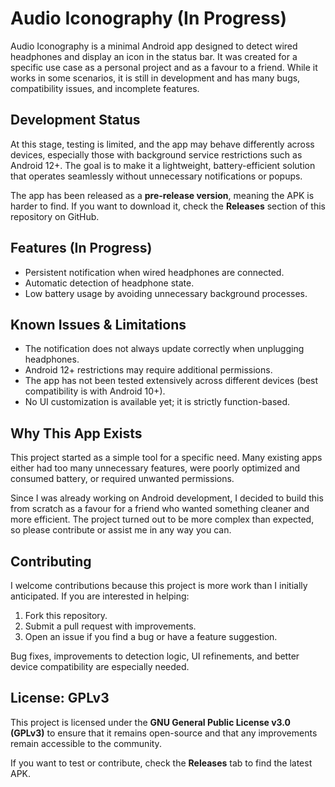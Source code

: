 # Audio Iconography (In Progress)

Audio Iconography is a minimal Android app designed to detect wired headphones and display an icon in the status bar. It was created for a specific use case as a personal project and as a favour to a friend. While it works in some scenarios, it is still in development and has many bugs, compatibility issues, and incomplete features.

## Development Status

At this stage, testing is limited, and the app may behave differently across devices, especially those with background service restrictions such as Android 12+. The goal is to make it a lightweight, battery-efficient solution that operates seamlessly without unnecessary notifications or popups.

The app has been released as a **pre-release version**, meaning the APK is harder to find. If you want to download it, check the **Releases** section of this repository on GitHub.

## Features (In Progress)

- Persistent notification when wired headphones are connected.
- Automatic detection of headphone state.
- Low battery usage by avoiding unnecessary background processes.

## Known Issues & Limitations

- The notification does not always update correctly when unplugging headphones.
- Android 12+ restrictions may require additional permissions.
- The app has not been tested extensively across different devices (best compatibility is with Android 10+).
- No UI customization is available yet; it is strictly function-based.

## Why This App Exists

This project started as a simple tool for a specific need. Many existing apps either had too many unnecessary features, were poorly optimized and consumed battery, or required unwanted permissions. 

Since I was already working on Android development, I decided to build this from scratch as a favour for a friend who wanted something cleaner and more efficient. The project turned out to be more complex than expected, so please contribute or assist me in any way you can.

## Contributing

I welcome contributions because this project is more work than I initially anticipated. If you are interested in helping:
1. Fork this repository.
2. Submit a pull request with improvements.
3. Open an issue if you find a bug or have a feature suggestion.

Bug fixes, improvements to detection logic, UI refinements, and better device compatibility are especially needed.

## License: GPLv3

This project is licensed under the **GNU General Public License v3.0 (GPLv3)** to ensure that it remains open-source and that any improvements remain accessible to the community.

If you want to test or contribute, check the **Releases** tab to find the latest APK.
